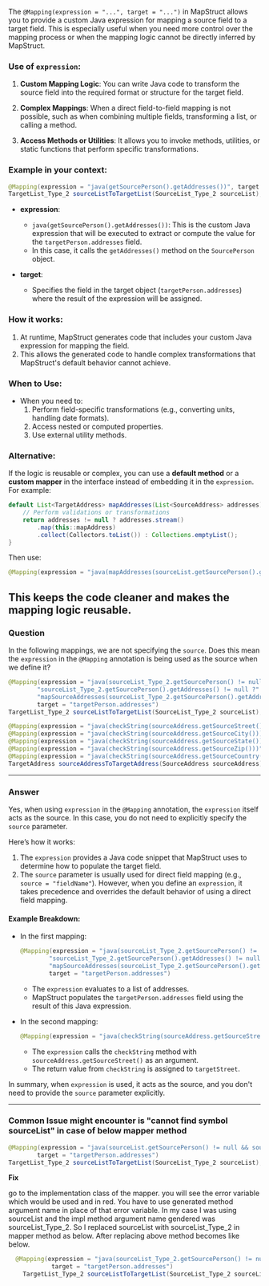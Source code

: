 The `@Mapping(expression = "...", target = "...")` in MapStruct allows you to provide a custom Java expression for mapping a source field to a target field. This is especially useful when you need more control over the mapping process or when the mapping logic cannot be directly inferred by MapStruct.

### Use of `expression`:
1. **Custom Mapping Logic**:
   You can write Java code to transform the source field into the required format or structure for the target field.

2. **Complex Mappings**:
   When a direct field-to-field mapping is not possible, such as when combining multiple fields, transforming a list, or calling a method.

3. **Access Methods or Utilities**:
   It allows you to invoke methods, utilities, or static functions that perform specific transformations.

### Example in your context:

```java
@Mapping(expression = "java(getSourcePerson().getAddresses())", target = "targetPerson.addresses")
TargetList_Type_2 sourceListToTargetList(SourceList_Type_2 sourceList);
```

- **expression**:
    - `java(getSourcePerson().getAddresses())`: This is the custom Java expression that will be executed to extract or compute the value for the `targetPerson.addresses` field.
    - In this case, it calls the `getAddresses()` method on the `SourcePerson` object.

- **target**:
    - Specifies the field in the target object (`targetPerson.addresses`) where the result of the expression will be assigned.

### How it works:
1. At runtime, MapStruct generates code that includes your custom Java expression for mapping the field.
2. This allows the generated code to handle complex transformations that MapStruct's default behavior cannot achieve.

### When to Use:
- When you need to:
    1. Perform field-specific transformations (e.g., converting units, handling date formats).
    2. Access nested or computed properties.
    3. Use external utility methods.

### Alternative:
If the logic is reusable or complex, you can use a **default method** or a **custom mapper** in the interface instead of embedding it in the `expression`. For example:

```java
default List<TargetAddress> mapAddresses(List<SourceAddress> addresses) {
    // Perform validations or transformations
    return addresses != null ? addresses.stream()
        .map(this::mapAddress)
        .collect(Collectors.toList()) : Collections.emptyList();
}
```

Then use:
```java
@Mapping(expression = "java(mapAddresses(sourceList.getSourcePerson().getAddresses()))", target = "targetPerson.addresses")
```

This keeps the code cleaner and makes the mapping logic reusable.
---
### **Question**
In the following mappings, we are not specifying the `source`. Does this mean the `expression` in the `@Mapping` annotation is being used as the source when we define it?

```java
@Mapping(expression = "java(sourceList_Type_2.getSourcePerson() != null &&" +
        "sourceList_Type_2.getSourcePerson().getAddresses() != null ?" +
        "mapSourceAddresses(sourceList_Type_2.getSourcePerson().getAddresses()) : java.util.Collections.emptyList())", 
        target = "targetPerson.addresses")
TargetList_Type_2 sourceListToTargetList(SourceList_Type_2 sourceList);

@Mapping(expression = "java(checkString(sourceAddress.getSourceStreet()))", target = "targetStreet")
@Mapping(expression = "java(checkString(sourceAddress.getSourceCity()))", target = "targetCity")
@Mapping(expression = "java(checkString(sourceAddress.getSourceState()))", target = "targetState")
@Mapping(expression = "java(checkString(sourceAddress.getSourceZip()))", target = "targetZip")
@Mapping(expression = "java(checkString(sourceAddress.getSourceCountry()))", target = "targetCountry")
TargetAddress sourceAddressToTargetAddress(SourceAddress sourceAddress);
```

---

### **Answer**
Yes, when using `expression` in the `@Mapping` annotation, the `expression` itself acts as the source. In this case, you do not need to explicitly specify the `source` parameter.

Here’s how it works:
1. The `expression` provides a Java code snippet that MapStruct uses to determine how to populate the target field.
2. The `source` parameter is usually used for direct field mapping (e.g., `source = "fieldName"`). However, when you define an `expression`, it takes precedence and overrides the default behavior of using a direct field mapping.

#### Example Breakdown:
- In the first mapping:
  ```java
  @Mapping(expression = "java(sourceList_Type_2.getSourcePerson() != null &&" +
          "sourceList_Type_2.getSourcePerson().getAddresses() != null ?" +
          "mapSourceAddresses(sourceList_Type_2.getSourcePerson().getAddresses()) : java.util.Collections.emptyList())", 
          target = "targetPerson.addresses")
  ```
    - The `expression` evaluates to a list of addresses.
    - MapStruct populates the `targetPerson.addresses` field using the result of this Java expression.

- In the second mapping:
  ```java
  @Mapping(expression = "java(checkString(sourceAddress.getSourceStreet()))", target = "targetStreet")
  ```
    - The `expression` calls the `checkString` method with `sourceAddress.getSourceStreet()` as an argument.
    - The return value from `checkString` is assigned to `targetStreet`.

In summary, when `expression` is used, it acts as the source, and you don't need to provide the `source` parameter explicitly.

---
### Common Issue might encounter is "cannot find symbol sourceList" in case of below mapper method

```java
@Mapping(expression = "java(sourceList.getSourcePerson() != null && sourceList.getSourcePerson().getAddresses() != null ? mapSourceAddresses(sourceList.getSourcePerson().getAddresses()) : java.util.Collections.emptyList())",
        target = "targetPerson.addresses")
TargetList_Type_2 sourceListToTargetList(SourceList_Type_2 sourceList);
```
**Fix**

go to the implementation class of the mapper. you will see the error variable which would be used and in red.
You have to use generated method argument name in place of that error variable. In my case I was using sourceList and the impl method argument name gendered was sourceList_Type_2.
So I replaced sourceList with sourceList_Type_2 in mapper method as below. After replacing above method becomes like below.

```java
  @Mapping(expression = "java(sourceList_Type_2.getSourcePerson() != null && sourceList_Type_2.getSourcePerson().getAddresses() != null ? mapSourceAddresses(sourceList_Type_2.getSourcePerson().getAddresses()) : java.util.Collections.emptyList())",
            target = "targetPerson.addresses")
    TargetList_Type_2 sourceListToTargetList(SourceList_Type_2 sourceList);
```

